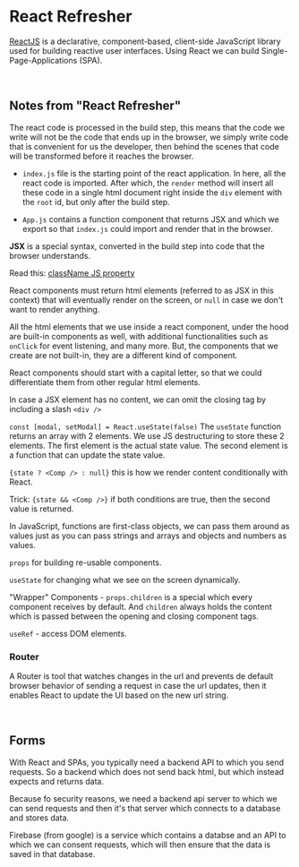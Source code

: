 # React Refresher

[ReactJS](https://react.dev/) is a declarative, component-based, client-side JavaScript library used for building reactive user interfaces. Using React we can build Single-Page-Applications (SPA).

<br>

## Notes from "React Refresher"

The react code is processed in the build step, this means that the code we write will not be the code that ends up in the browser, we simply write code that is convenient for us the developer, then behind the scenes that code will be transformed before it reaches the browser.

- `index.js` file is the starting point of the react application. In here, all the react code is imported. After which, the `render` method will insert all these code in a single html document right inside the `div` element with the `root` id, but only after the build step.

- `App.js` contains a function component that returns JSX and which we export so that `index.js` could import and render that in the browser.

**JSX** is a special syntax, converted in the build step into code that the browser understands.

Read this: [className JS property](https://developer.mozilla.org/en-US/docs/Web/API/Element/className)

React components must return html elements (referred to as JSX in this context) that will eventually render on the screen, or `null` in case we don't want to render anything.

All the html elements that we use inside a react component, under the hood are built-in components as well, with additional functionalities such as `onClick` for event listening, and many more. But, the components that we create are not built-in, they are a different kind of component.

React components should start with a capital letter, so that we could differentiate them from other regular html elements.

In case a JSX element has no content, we can omit the closing tag by including a slash `<div />`

`const [modal, setModal] = React.useState(false)` The `useState` function returns an array with 2 elements. We use JS destructuring to store these 2 elements. The first element is the actual state value. The second element is a function that can update the state value.

`{state ? <Comp /> : null}` this is how we render content conditionally with React.

Trick: `{state && <Comp />}` if both conditions are true, then the second value is returned.

In JavaScript, functions are first-class objects, we can pass them around as values just as you can pass strings and arrays and objects and numbers as values.

`props` for building re-usable components.

`useState` for changing what we see on the screen dynamically.

"Wrapper" Components - `props.children` is a special which every component receives by default. And `children` always holds the content which is passed between the opening and closing component tags.

`useRef` - access DOM elements.

### Router

A Router is tool that watches changes in the url and prevents de default browser behavior of sending a request in case the url updates, then it enables React to update the UI based on the new url string.

<br>

## Forms

With React and SPAs, you typically need a backend API to which you send requests. So a backend which does not send back html, but which instead expects and returns data.

Because fo security reasons, we need a backend api server to which we can send requests and then it's that server which connects to a database and stores data.

Firebase (from google) is a service which contains a databse and an API to which we can consent requests, which will then ensure that the data is saved in that database.
